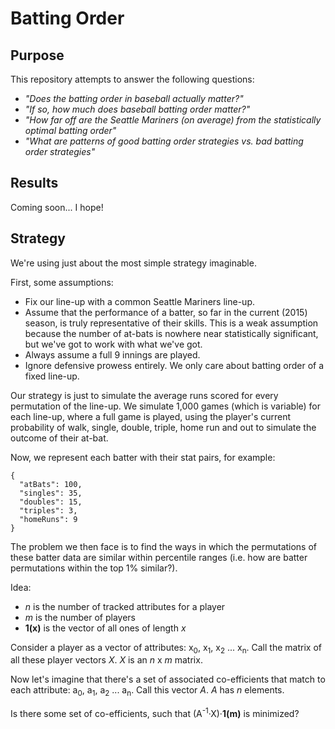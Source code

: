 # Batting Order

## Purpose
This repository attempts to answer the following questions:
- _"Does the batting order in baseball actually matter?"_
- _"If so, how much does baseball batting order matter?"_
- _"How far off are the Seattle Mariners (on average) from the statistically optimal batting order"_
- _"What are patterns of good batting order strategies vs. bad batting order strategies"_

## Results

Coming soon... I hope!

## Strategy

We're using just about the most simple strategy imaginable.

First, some assumptions:
- Fix our line-up with a common Seattle Mariners line-up.
- Assume that the performance of a batter, so far in the current (2015) season, is truly representative of their skills. This is a weak assumption because the number of at-bats is nowhere near statistically significant, but we've got to work with what we've got.
- Always assume a full 9 innings are played.
- Ignore defensive prowess entirely. We only care about batting order of a fixed line-up.

Our strategy is just to simulate the average runs scored for every permutation of the line-up. We simulate 1,000 games (which is variable) for each line-up, where a full game is played, using the player's current probability of walk, single, double, triple, home run and out to simulate the outcome of their at-bat.

Now, we represent each batter with their stat pairs, for example:
```
{
  "atBats": 100,
  "singles": 35,
  "doubles": 15,
  "triples": 3,
  "homeRuns": 9
}
```

The problem we then face is to find the ways in which the permutations of these batter data are similar within percentile ranges (i.e. how are batter permutations within the top 1% similar?).

Idea:

- _n_ is the number of tracked attributes for a player
- _m_ is the number of players
- **1(x)** is the vector of all ones of length _x_

Consider a player as a vector of attributes: x<sub>0</sub>, x<sub>1</sub>, x<sub>2</sub> ... x<sub>n</sub>. Call the matrix of all these player vectors _X_. _X_ is an _n_ x _m_ matrix.

Now let's imagine that there's a set of associated co-efficients that match to each attribute: a<sub>0</sub>, a<sub>1</sub>, a<sub>2</sub> ... a<sub>n</sub>. Call this vector _A_. _A_ has _n_ elements.

Is there some set of co-efficients, such that (A<sup>-1</sup>·X)·**1(m)** is minimized?
